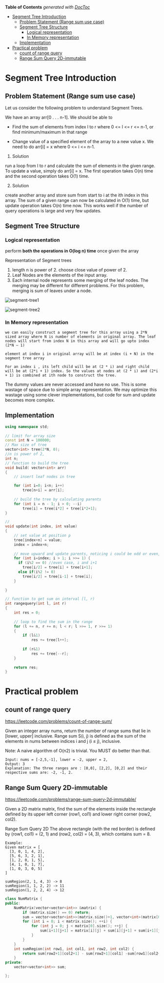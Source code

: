 <!-- START doctoc generated TOC please keep comment here to allow auto update -->
<!-- DON'T EDIT THIS SECTION, INSTEAD RE-RUN doctoc TO UPDATE -->
**Table of Contents**  *generated with [DocToc](https://github.com/thlorenz/doctoc)*

- [Segment Tree Introduction](#segment-tree-introduction)
  - [Problem Statement (Range sum use case)](#problem-statement-range-sum-use-case)
  - [Segment Tree Structure](#segment-tree-structure)
    - [Logical representation](#logical-representation)
    - [In Memory representation](#in-memory-representation)
  - [Implementation](#implementation)
- [Practical problem](#practical-problem)
  - [count of range query](#count-of-range-query)
  - [Range Sum Query 2D-immutable](#range-sum-query-2d-immutable)

<!-- END doctoc generated TOC please keep comment here to allow auto update -->

# Segment Tree Introduction

## Problem Statement (Range sum use case)

Let us consider the following problem to understand Segment Trees.

We have an array arr[0 . . . n-1]. We should be able to


- Find the sum of elements from index l to r where 0 <= l <= r <= n-1, or find minimum/maximum in that range

- Change value of a specified element of the array to a new value x. We need to do arr[i] = x where 0 <= i <= n-1.


1. Solution 

run a loop from l to r and calculate the sum of elements in the given range. To update a value, simply do arr[i] = x. The first operation takes O(n) time and the second operation takes O(1) time.


2. Solution

create another array and store sum from start to i at the ith index in this array. The sum of a given range can now be calculated in O(1) time, but update operation takes O(n) time now. This works well if the number of query operations is large and very few updates.

## Segment Tree Structure

### Logical representation 

perform __both the operations in O(log n) time__ once given the array

Representation of Segment trees

1. length n is power of 2. choose close value of power of 2.
2. Leaf Nodes are the elements of the input array.
3. Each internal node represents some merging of the leaf nodes. The merging may be different for different problems. For this problem, merging is sum of leaves under a node.

![segment-tree1](https://github.com/zhangruiskyline/Algorithm-and-Data-Structure/blob/master/img/segment-tree1.png)


![segment-tree2](https://github.com/zhangruiskyline/Algorithm-and-Data-Structure/blob/master/img/segment-tree2.png)

### In Memory representation

```
we can easily construct a segment tree for this array using a 2*N sized array where N is number of elements in original array. The leaf nodes will start from index N in this array and will go upto index (2*N – 1)

element at index i in original array will be at index (i + N) in the segment tree array

For an index i , its left child will be at (2 * i) and right child will be at (2*i + 1) index. So the values at nodes at (2 * i) and (2*i + 1) is combined at ith node to construct the tree.

```

The dummy values are never accessed and have no use. This is some wastage of space due to simple array representation. We may optimize this wastage using some clever implementations, but code for sum and update becomes more complex.


## Implementation


```CPP
using namespace std; 
  
// limit for array size 
const int N = 100000;  
// Max size of tree 
vector<int> tree(2*N, 0); 
//n is power of 2, 
int n;
// function to build the tree 
void build( vector<int> arr)  
{  
    // insert leaf nodes in tree 

    for (int i=0; i<n; i++)     
        tree[n+i] = arr[i]; 
      
    // build the tree by calculating parents 
    for (int i = n - 1; i > 0; --i)      
        tree[i] = tree[i*2] + tree[i*2+1];     
} 

//
void update(int index, int value)  
{  
    // set value at position p 
    tree[index+n] = value; 
    index = index+n; 
      
    // move upward and update parents, noticing i could be odd or even, so it could be i+1 or i-1, XOR is best here
    for (int i=index; i > 1; i >>= 1) {
      if (i%2 == 0) //even case, i and i+1
        tree[i/2] = tree[i] + tree[i+1]; 
      else if(i%2 != 0)
        tree[i/2] = tree[i-1] + tree[i]; 
    }
        
} 

// function to get sum on interval [l, r) 
int rangequery(int l, int r)  
{  
    int res = 0; 
      
    // loop to find the sum in the range 
    for (l += n, r += n; l < r; l >>= 1, r >>= 1) 
    { 
        if (l&1)  
            res += tree[l++]; 
      
        if (r&1)  
            res += tree[--r]; 
    } 
      
    return res; 
} 
```

# Practical problem

## count of range query

https://leetcode.com/problems/count-of-range-sum/

Given an integer array nums, return the number of range sums that lie in [lower, upper] inclusive.
Range sum S(i, j) is defined as the sum of the elements in nums between indices i and j (i ≤ j), inclusive.

Note:
A naive algorithm of O(n2) is trivial. You MUST do better than that.

```
Input: nums = [-2,5,-1], lower = -2, upper = 2,
Output: 3 
Explanation: The three ranges are : [0,0], [2,2], [0,2] and their respective sums are: -2, -1, 2.
```


## Range Sum Query 2D-immutable

https://leetcode.com/problems/range-sum-query-2d-immutable/

Given a 2D matrix matrix, find the sum of the elements inside the rectangle defined by its upper left corner (row1, col1) and lower right corner (row2, col2).

Range Sum Query 2D
The above rectangle (with the red border) is defined by (row1, col1) = (2, 1) and (row2, col2) = (4, 3), which contains sum = 8.

```
Example:
Given matrix = [
  [3, 0, 1, 4, 2],
  [5, 6, 3, 2, 1],
  [1, 2, 0, 1, 5],
  [4, 1, 0, 1, 7],
  [1, 0, 3, 0, 5]
]

sumRegion(2, 1, 4, 3) -> 8
sumRegion(1, 1, 2, 2) -> 11
sumRegion(1, 2, 2, 4) -> 12
```

```CPP
class NumMatrix {
public:
    NumMatrix(vector<vector<int>> &matrix) {
        if (matrix.size() == 0) return;
        sum = vector<vector<int>>(matrix.size()+1, vector<int>(matrix[0].size()+1, 0));
        for (int i = 0; i < matrix.size(); ++i) {
            for (int j = 0; j < matrix[0].size(); ++j) {
                sum[i+1][j+1] = matrix[i][j] + sum[i][j+1] + sum[i+1][j] -sum[i][j];
            }
        }
    }
    int sumRegion(int row1, int col1, int row2, int col2) {
        return sum[row2+1][col2+1] - sum[row2+1][col1] -sum[row1][col2+1] +sum[row1][col1];
    }
private:
    vector<vector<int>> sum;

};
```
